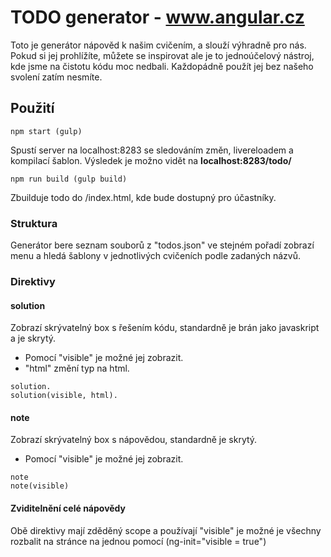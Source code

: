 #  TODO generator - www.angular.cz #

Toto je generátor nápověd k našim cvičením, a slouží výhradně pro nás. Pokud si jej prohlížíte, můžete se inspirovat ale je to jednoúčelový nástroj, kde jsme na čistotu kódu moc nedbali.
Každopádně použít jej bez našeho svolení zatím nesmíte.

## Použití ##

``` 
npm start (gulp)
```

Spustí server na localhost:8283 se sledováním změn, livereloadem  a kompilací šablon. Výsledek je možno vidět na **localhost:8283/todo/**

```
npm run build (gulp build)
```

Zbuilduje todo do /index.html, kde bude dostupný pro účastníky.

### Struktura ###
Generátor bere seznam souborů z "todos.json" ve stejném pořadí zobrazí menu a hledá šablony v jednotlivých cvičeních podle zadaných názvů.

### Direktivy ###

#### solution ####
Zobrazí skrývatelný box s řešením kódu, standardně je brán jako javaskript a je skrytý. 
 - Pomocí "visible" je možné jej zobrazit. 
 - "html" změní typ na html.

```
solution.
solution(visible, html).
```

#### note ####
Zobrazí skrývatelný box s nápovědou, standardně je skrytý. 
 - Pomocí "visible" je možné jej zobrazit. 


```
note
note(visible)
```


#### Zviditelnění celé nápovědy ####
Obě direktivy mají zděděný scope a používají "visible" je možné je všechny rozbalit na stránce na jednou pomocí (ng-init="visible = true")


